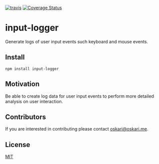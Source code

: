 [![travis][travis-image]][travis-url] [![Coverage Status][coveralls-image]][coveralls-url]

[travis-image]: https://travis-ci.org/rautio/input-logger.js.svg?branch=master
[travis-url]: https://travis-ci.org/rautio/input-logger.js
[coveralls-image]:https://coveralls.io/repos/github/rautio/input-logger.js/badge.svg?branch=master
[coveralls-url]:https://coveralls.io/github/rautio/input-logger.js?branch=master

# input-logger
Generate logs of user input events such keyboard and mouse events.

## Install
`npm install input-logger`

## Motivation
Be able to create log data for user input events to perform more detailed analysis
on user interaction.

## Contributors
If you are interested in contributing please contact oskari@oskari.me.

## License
[MIT](https://vjpr.mit-license.org)
